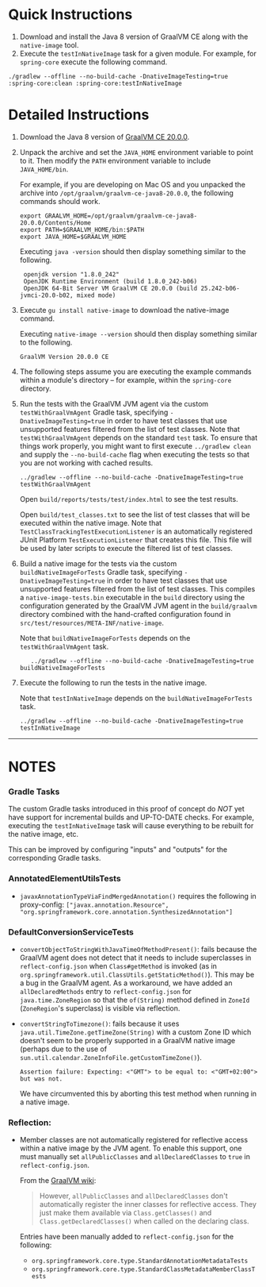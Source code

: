 # Quick Instructions

1. Download and install the Java 8 version of GraalVM CE along with the `native-image` tool.
2. Execute the `testInNativeImage` task for a given module. For example, for `spring-core`
   execute the following command.

`./gradlew --offline --no-build-cache -DnativeImageTesting=true :spring-core:clean :spring-core:testInNativeImage`	

# Detailed Instructions

1. Download the Java 8 version of [GraalVM CE 20.0.0](https://github.com/graalvm/graalvm-ce-builds/releases/tag/vm-20.0.0).

2. Unpack the archive and set the `JAVA_HOME` environment variable to point to it. Then
   modify the `PATH` environment variable to include `JAVA_HOME/bin`.

	For example, if you are developing on Mac OS and you unpacked the archive into
	`/opt/graalvm/graalvm-ce-java8-20.0.0`, the following commands should work.
	
	```
	export GRAALVM_HOME=/opt/graalvm/graalvm-ce-java8-20.0.0/Contents/Home
	export PATH=$GRAALVM_HOME/bin:$PATH
	export JAVA_HOME=$GRAALVM_HOME
	```

	Executing `java -version` should then display something similar to the following.

	```
	 openjdk version "1.8.0_242"
	 OpenJDK Runtime Environment (build 1.8.0_242-b06)
	 OpenJDK 64-Bit Server VM GraalVM CE 20.0.0 (build 25.242-b06-jvmci-20.0-b02, mixed mode)
	```

3. Execute `gu install native-image` to download the native-image command.

	Executing `native-image --version` should then display something similar to the following.

	```
	GraalVM Version 20.0.0 CE
	```

4. The following steps assume you are executing the example commands within a module's
   directory – for example, within the `spring-core` directory.

5. Run the tests with the GraalVM JVM agent via the custom `testWithGraalVmAgent` Gradle
   task, specifying `-DnativeImageTesting=true` in order to have test classes that use
   unsupported features filtered from the list of test classes. Note that
   `testWithGraalVmAgent` depends on the standard `test` task. To ensure that things
   work properly, you might want to first execute `../gradlew clean` and supply the
   `--no-build-cache` flag when executing the tests so that you are not working with cached
   results.

	```
	../gradlew --offline --no-build-cache -DnativeImageTesting=true testWithGraalVmAgent
	```

	Open `build/reports/tests/test/index.html` to see the test results.

	Open `build/test_classes.txt` to see the list of test classes that will be executed
	within the native image. Note that `TestClassTrackingTestExecutionListener` is an
	automatically registered JUnit Platform `TestExecutionListener` that creates this file.
	This file will be used by later scripts to execute the filtered list of test classes.

6. Build a native image for the tests via the custom `buildNativeImageForTests` Gradle
   task, specifying `-DnativeImageTesting=true` in order to have test classes that use
   unsupported features filtered from the list of test classes. This compiles a
   `native-image-tests.bin` executable in the `build` directory using the configuration
   generated by the GraalVM JVM agent in the `build/graalvm` directory combined with the
   hand-crafted configuration found in `src/test/resources/META-INF/native-image`.

   Note that `buildNativeImageForTests` depends on the `testWithGraalVmAgent` task.

	```
	   ../gradlew --offline --no-build-cache -DnativeImageTesting=true buildNativeImageForTests
	```

7. Execute the following to run the tests in the native image.

   Note that `testInNativeImage` depends on the `buildNativeImageForTests` task.

	```
	../gradlew --offline --no-build-cache -DnativeImageTesting=true testInNativeImage
	```

----

# NOTES

### Gradle Tasks

The custom Gradle tasks introduced in this proof of concept do *NOT* yet have support for
incremental builds and UP-TO-DATE checks. For example, executing the `testInNativeImage`
task will cause everything to be rebuilt for the native image, etc.

This can be improved by configuring "inputs" and "outputs" for the corresponding Gradle
tasks.

### AnnotatedElementUtilsTests

- `javaxAnnotationTypeViaFindMergedAnnotation()` requires the following in proxy-config:
  `["javax.annotation.Resource", "org.springframework.core.annotation.SynthesizedAnnotation"]`

### DefaultConversionServiceTests

- `convertObjectToStringWithJavaTimeOfMethodPresent()`: fails because the GraalVM agent does
	not detect that it needs to include superclasses in `reflect-config.json` when
	`Class#getMethod` is invoked (as in `org.springframework.util.ClassUtils.getStaticMethod()`).
	This may be a bug in the GraalVM agent. As a workaround, we have added an
	`allDeclaredMethods` entry to `reflect-config.json` for `java.time.ZoneRegion` so that the
	`of(String)` method defined in `ZoneId` (`ZoneRegion`'s superclass) is visible via reflection.

- `convertStringToTimezone()`: fails because it uses `java.util.TimeZone.getTimeZone(String)`
	with a custom Zone ID which doesn't seem to be properly supported in a GraalVM native
	image (perhaps due to the use of `sun.util.calendar.ZoneInfoFile.getCustomTimeZone()`).

	```
	Assertion failure: Expecting: <"GMT"> to be equal to: <"GMT+02:00"> but was not.
	```
	
	We have circumvented this by aborting this test method when running in a native image.

### Reflection:

- Member classes are not automatically registered for reflective access within a native
	image by the JVM agent. To enable this support, one must manually set `allPublicClasses`
	and `allDeclaredClasses` to `true` in `reflect-config.json`.
	
	From the [GraalVM wiki](https://github.com/oracle/graal/blob/master/substratevm/REFLECTION.md#manual-configuration):

	> However, `allPublicClasses` and `allDeclaredClasses` don't automatically register the
	inner classes for reflective access. They just make them available via `Class.getClasses()`
	and `Class.getDeclaredClasses()` when called on the declaring class.

    Entries have been manually added to `reflect-config.json` for the following:
    - `org.springframework.core.type.StandardAnnotationMetadataTests`
    - `org.springframework.core.type.StandardClassMetadataMemberClassTests`
